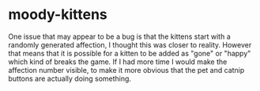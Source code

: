 # moody-kittens
One issue that may appear to be a bug is that the kittens start with a randomly generated affection, 
I thought this was closer to reality. However that means that it is possible for a kitten to be added 
as "gone" or "happy" which kind of breaks the game.
If I had more time I would make the affection number visible, to make it more obvious that the pet and 
catnip buttons are actually doing something.
